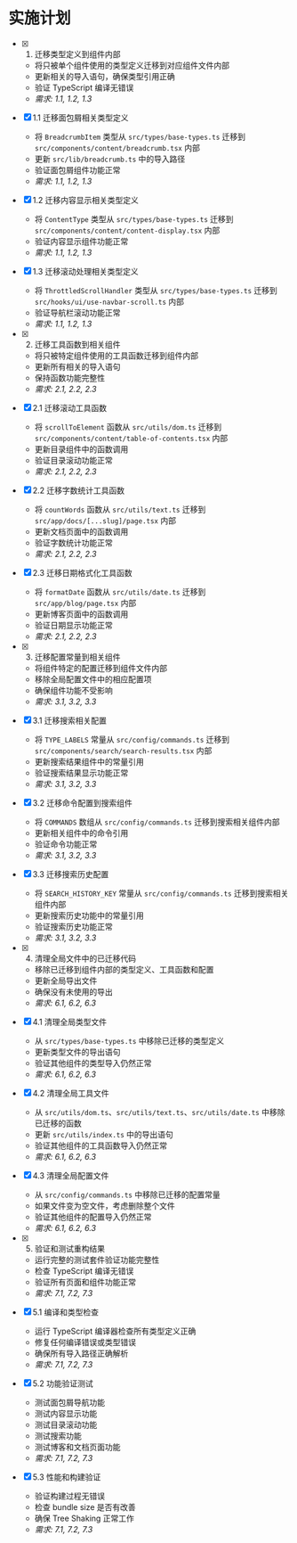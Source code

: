 # 实施计划

- [x] 1. 迁移类型定义到组件内部
  - 将只被单个组件使用的类型定义迁移到对应组件文件内部
  - 更新相关的导入语句，确保类型引用正确
  - 验证 TypeScript 编译无错误
  - _需求: 1.1, 1.2, 1.3_

- [x] 1.1 迁移面包屑相关类型定义
  - 将 `BreadcrumbItem` 类型从 `src/types/base-types.ts` 迁移到 `src/components/content/breadcrumb.tsx` 内部
  - 更新 `src/lib/breadcrumb.ts` 中的导入路径
  - 验证面包屑组件功能正常
  - _需求: 1.1, 1.2, 1.3_

- [x] 1.2 迁移内容显示相关类型定义
  - 将 `ContentType` 类型从 `src/types/base-types.ts` 迁移到 `src/components/content/content-display.tsx` 内部
  - 验证内容显示组件功能正常
  - _需求: 1.1, 1.2, 1.3_

- [x] 1.3 迁移滚动处理相关类型定义
  - 将 `ThrottledScrollHandler` 类型从 `src/types/base-types.ts` 迁移到 `src/hooks/ui/use-navbar-scroll.ts` 内部
  - 验证导航栏滚动功能正常
  - _需求: 1.1, 1.2, 1.3_

- [x] 2. 迁移工具函数到相关组件
  - 将只被特定组件使用的工具函数迁移到组件内部
  - 更新所有相关的导入语句
  - 保持函数功能完整性
  - _需求: 2.1, 2.2, 2.3_

- [x] 2.1 迁移滚动工具函数
  - 将 `scrollToElement` 函数从 `src/utils/dom.ts` 迁移到 `src/components/content/table-of-contents.tsx` 内部
  - 更新目录组件中的函数调用
  - 验证目录滚动功能正常
  - _需求: 2.1, 2.2, 2.3_

- [x] 2.2 迁移字数统计工具函数
  - 将 `countWords` 函数从 `src/utils/text.ts` 迁移到 `src/app/docs/[...slug]/page.tsx` 内部
  - 更新文档页面中的函数调用
  - 验证字数统计功能正常
  - _需求: 2.1, 2.2, 2.3_

- [x] 2.3 迁移日期格式化工具函数
  - 将 `formatDate` 函数从 `src/utils/date.ts` 迁移到 `src/app/blog/page.tsx` 内部
  - 更新博客页面中的函数调用
  - 验证日期显示功能正常
  - _需求: 2.1, 2.2, 2.3_

- [x] 3. 迁移配置常量到相关组件
  - 将组件特定的配置迁移到组件文件内部
  - 移除全局配置文件中的相应配置项
  - 确保组件功能不受影响
  - _需求: 3.1, 3.2, 3.3_

- [x] 3.1 迁移搜索相关配置
  - 将 `TYPE_LABELS` 常量从 `src/config/commands.ts` 迁移到 `src/components/search/search-results.tsx` 内部
  - 更新搜索结果组件中的常量引用
  - 验证搜索结果显示功能正常
  - _需求: 3.1, 3.2, 3.3_

- [x] 3.2 迁移命令配置到搜索组件
  - 将 `COMMANDS` 数组从 `src/config/commands.ts` 迁移到搜索相关组件内部
  - 更新相关组件中的命令引用
  - 验证命令功能正常
  - _需求: 3.1, 3.2, 3.3_

- [x] 3.3 迁移搜索历史配置
  - 将 `SEARCH_HISTORY_KEY` 常量从 `src/config/commands.ts` 迁移到搜索相关组件内部
  - 更新搜索历史功能中的常量引用
  - 验证搜索历史功能正常
  - _需求: 3.1, 3.2, 3.3_

- [x] 4. 清理全局文件中的已迁移代码
  - 移除已迁移到组件内部的类型定义、工具函数和配置
  - 更新全局导出文件
  - 确保没有未使用的导出
  - _需求: 6.1, 6.2, 6.3_

- [x] 4.1 清理全局类型文件
  - 从 `src/types/base-types.ts` 中移除已迁移的类型定义
  - 更新类型文件的导出语句
  - 验证其他组件的类型导入仍然正常
  - _需求: 6.1, 6.2, 6.3_

- [x] 4.2 清理全局工具文件
  - 从 `src/utils/dom.ts`、`src/utils/text.ts`、`src/utils/date.ts` 中移除已迁移的函数
  - 更新 `src/utils/index.ts` 中的导出语句
  - 验证其他组件的工具函数导入仍然正常
  - _需求: 6.1, 6.2, 6.3_

- [x] 4.3 清理全局配置文件
  - 从 `src/config/commands.ts` 中移除已迁移的配置常量
  - 如果文件变为空文件，考虑删除整个文件
  - 验证其他组件的配置导入仍然正常
  - _需求: 6.1, 6.2, 6.3_

- [x] 5. 验证和测试重构结果
  - 运行完整的测试套件验证功能完整性
  - 检查 TypeScript 编译无错误
  - 验证所有页面和组件功能正常
  - _需求: 7.1, 7.2, 7.3_

- [x] 5.1 编译和类型检查
  - 运行 TypeScript 编译器检查所有类型定义正确
  - 修复任何编译错误或类型错误
  - 确保所有导入路径正确解析
  - _需求: 7.1, 7.2, 7.3_

- [x] 5.2 功能验证测试
  - 测试面包屑导航功能
  - 测试内容显示功能
  - 测试目录滚动功能
  - 测试搜索功能
  - 测试博客和文档页面功能
  - _需求: 7.1, 7.2, 7.3_

- [x] 5.3 性能和构建验证
  - 验证构建过程无错误
  - 检查 bundle size 是否有改善
  - 确保 Tree Shaking 正常工作
  - _需求: 7.1, 7.2, 7.3_

